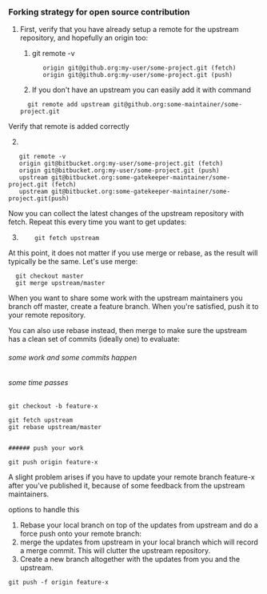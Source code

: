 ### Forking strategy for open source contribution

1) First, verify that you have already setup a remote for the upstream repository, and hopefully an origin too:
    1) git remote -v
        ```properties 
           origin git@github.org:my-user/some-project.git (fetch) 
           origin git@github.org:my-user/some-project.git (push) 
         ```

    2) If you don't have an upstream you can easily add it with command

  
    ```properties
      git remote add upstream git@github.org:some-maintainer/some-project.git
    ```

Verify that remote is added correctly 

2)

```properties
   git remote -v
   origin git@bitbucket.org:my-user/some-project.git (fetch)
   origin git@bitbucket.org:my-user/some-project.git (push)
   upstream git@bitbucket.org:some-gatekeeper-maintainer/some-project.git (fetch)
   upstream git@bitbucket.org:some-gatekeeper-maintainer/some-project.git(push)
```

Now you can collect the latest changes of the upstream repository with fetch.
 Repeat this every time you want to get updates:

3)
    ```properties
        git fetch upstream
      ```


At this point, it does not matter if you use merge or rebase, as the result will typically be the same. Let's use merge:

```properties
  git checkout master
  git merge upstream/master
```


When you want to share some work with the upstream maintainers you branch off master, create a feature branch. When you're satisfied, push it to your remote repository.

You can also use rebase instead, then merge to make sure the upstream has a clean set of commits (ideally one) to evaluate:


###### some work and some commits happen
###### some time passes
```properties
git checkout -b feature-x

git fetch upstream
git rebase upstream/master


###### push your work 

git push origin feature-x
```


A slight problem arises if you have to update your remote branch feature-x after you've published it, because of some feedback from the upstream maintainers. 

options to handle this 
  1) Rebase your local branch on top of the updates from upstream and do a force push onto your remote branch:
  2) merge the updates from upstream in your local branch which will record a merge commit. This will clutter the upstream repository.
  3) Create a new branch altogether with the updates from you and the upstream.

```properties
git push -f origin feature-x
```
   